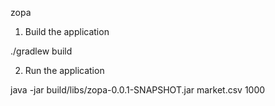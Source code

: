 zopa

1. Build the application 

 ./gradlew build

2. Run the application

java -jar build/libs/zopa-0.0.1-SNAPSHOT.jar market.csv 1000